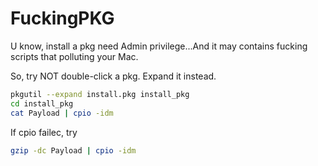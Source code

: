 # FuckingPKG

U know, install a pkg need Admin privilege...And it may contains fucking scripts that polluting your Mac.

So, try NOT double-click a pkg. Expand it instead.
```bash
pkgutil --expand install.pkg install_pkg
cd install_pkg
cat Payload | cpio -idm
```

If cpio failec, try
```bash
gzip -dc Payload | cpio -idm
```
